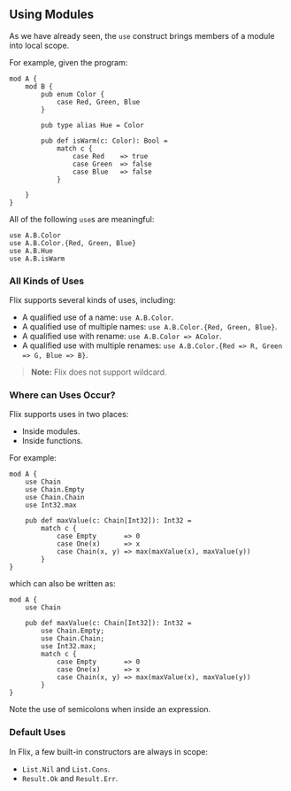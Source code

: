 ## Using Modules

As we have already seen, the `use` construct brings members of a module into local scope.

For example, given the program:

```flix
mod A {
    mod B {
        pub enum Color {
            case Red, Green, Blue
        }

        pub type alias Hue = Color 

        pub def isWarm(c: Color): Bool = 
            match c {
                case Red    => true
                case Green  => false
                case Blue   => false
            }

    }
}
```

All of the following `use`s are meaningful:

```flix
use A.B.Color 
use A.B.Color.{Red, Green, Blue}
use A.B.Hue
use A.B.isWarm 
```

### All Kinds of Uses

Flix supports several kinds of uses, including:

- A qualified use of a name: `use A.B.Color`.
- A qualified use of multiple names: `use A.B.Color.{Red, Green, Blue}`.
- A qualified use with rename: `use A.B.Color => AColor`.
- A qualified use with multiple renames: `use A.B.Color.{Red => R, Green => G, Blue => B}`.

> **Note:** Flix does not support wildcard.

### Where can Uses Occur?

Flix supports uses in two places:

- Inside modules.
- Inside functions.

For example:

```flix
mod A {
    use Chain
    use Chain.Empty
    use Chain.Chain
    use Int32.max

    pub def maxValue(c: Chain[Int32]): Int32 = 
        match c {
            case Empty       => 0
            case One(x)      => x
            case Chain(x, y) => max(maxValue(x), maxValue(y))
        }
}
```

which can also be written as:

```flix
mod A {
    use Chain

    pub def maxValue(c: Chain[Int32]): Int32 = 
        use Chain.Empty;
        use Chain.Chain;
        use Int32.max;
        match c {
            case Empty       => 0
            case One(x)      => x
            case Chain(x, y) => max(maxValue(x), maxValue(y))
        }
}
```

Note the use of semicolons when inside an expression. 

### Default Uses

In Flix, a few built-in constructors are always in scope:

- `List.Nil` and `List.Cons`.
- `Result.Ok` and `Result.Err`.

